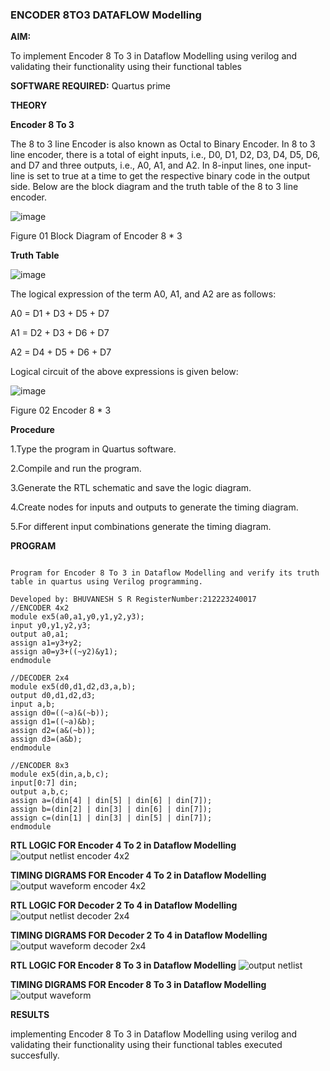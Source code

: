 ### ENCODER 8TO3 DATAFLOW Modelling

**AIM:**

To implement  Encoder 8 To 3 in Dataflow Modelling using verilog and validating their functionality using their functional tables

**SOFTWARE REQUIRED:** Quartus prime

**THEORY**

**Encoder 8 To 3**

The 8 to 3 line Encoder is also known as Octal to Binary Encoder. In 8 to 3 line encoder, there is a total of eight inputs, i.e., D0, D1, D2, D3, D4, D5, D6, and D7 and three outputs, i.e., A0, A1, and A2. In 8-input lines, one input-line is set to true at a time to get the respective binary code in the output side. Below are the block diagram and the truth table of the 8 to 3 line encoder.

![image](https://github.com/naavaneetha/ENCODER8TO3DATAFLOW/assets/154305477/0bc242c1-eb9e-4c47-afe5-30428470efc3)

Figure 01  Block Diagram of Encoder 8 * 3

**Truth Table**

![image](https://github.com/naavaneetha/ENCODER8TO3DATAFLOW/assets/154305477/35496b14-ae6e-4cd1-9abd-d6736b576575)

The logical expression of the term A0, A1, and A2 are as follows:

A0 = D1 + D3 + D5 + D7

A1 = D2 + D3 + D6 + D7

A2 = D4 + D5 + D6 + D7

Logical circuit of the above expressions is given below:

![image](https://github.com/naavaneetha/ENCODER8TO3DATAFLOW/assets/154305477/95acaee6-c873-4c75-89eb-ef09fb158053)

Figure 02  Encoder 8 * 3

**Procedure**


1.Type the program in Quartus software.


2.Compile and run the program.


3.Generate the RTL schematic and save the logic diagram.


4.Create nodes for inputs and outputs to generate the timing diagram.


5.For different input combinations generate the timing diagram.


**PROGRAM**
```

Program for Encoder 8 To 3 in Dataflow Modelling and verify its truth table in quartus using Verilog programming. 

Developed by: BHUVANESH S R RegisterNumber:212223240017
//ENCODER 4x2
module ex5(a0,a1,y0,y1,y2,y3);
input y0,y1,y2,y3;
output a0,a1;
assign a1=y3+y2;
assign a0=y3+((~y2)&y1);
endmodule

//DECODER 2x4
module ex5(d0,d1,d2,d3,a,b);
output d0,d1,d2,d3;
input a,b;
assign d0=((~a)&(~b));
assign d1=((~a)&b);
assign d2=(a&(~b));
assign d3=(a&b);
endmodule

//ENCODER 8x3
module ex5(din,a,b,c);
input[0:7] din;
output a,b,c;
assign a=(din[4] | din[5] | din[6] | din[7]);
assign b=(din[2] | din[3] | din[6] | din[7]);
assign c=(din[1] | din[3] | din[5] | din[7]);
endmodule

```


**RTL LOGIC FOR Encoder 4 To 2 in Dataflow Modelling**
![output netlist encoder 4x2](https://github.com/Bhuvanesh-Suresh/ENCODER8TO3DATAFLOW/assets/145742661/a1257128-41d6-4f07-801c-9f5d06c9c458)




**TIMING DIGRAMS FOR Encoder 4 To 2 in Dataflow Modelling**
![output waveform encoder 4x2](https://github.com/Bhuvanesh-Suresh/ENCODER8TO3DATAFLOW/assets/145742661/01ac7a7c-342d-4138-b9a5-5388cd4cd1d5)



**RTL LOGIC FOR Decoder 2 To 4 in Dataflow Modelling**
![output netlist decoder 2x4](https://github.com/Bhuvanesh-Suresh/ENCODER8TO3DATAFLOW/assets/145742661/4d2ab47b-4cfb-42c1-8707-29ca47ffa1af)




**TIMING DIGRAMS FOR Decoder 2 To 4 in Dataflow Modelling**
![output waveform decoder 2x4](https://github.com/Bhuvanesh-Suresh/ENCODER8TO3DATAFLOW/assets/145742661/532213d0-c94d-4018-b0c9-b02e9c4b12fa)




**RTL LOGIC FOR Encoder 8 To 3 in Dataflow Modelling**
![output netlist](https://github.com/Bhuvanesh-Suresh/ENCODER8TO3DATAFLOW/assets/145742661/8b237412-ce85-4218-ba0d-1a07def58057)



**TIMING DIGRAMS FOR Encoder 8 To 3 in Dataflow Modelling**
![output waveform](https://github.com/Bhuvanesh-Suresh/ENCODER8TO3DATAFLOW/assets/145742661/e2b3e944-7e8a-40ba-9880-544b29820860)


**RESULTS**

implementing Encoder 8 To 3 in Dataflow Modelling using verilog and validating their functionality using their functional tables executed succesfully.



